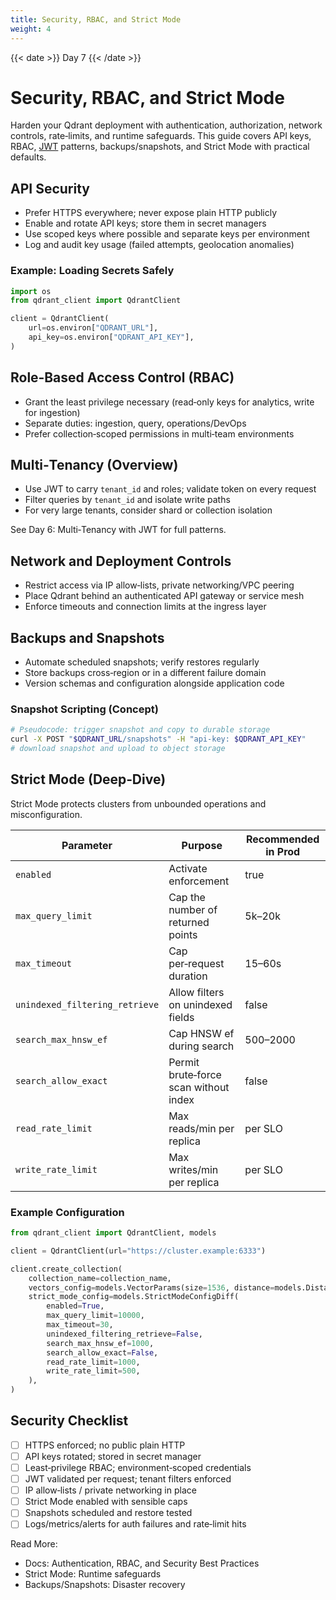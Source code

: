 ```yaml
---
title: Security, RBAC, and Strict Mode
weight: 4
---
```


{{< date >}} Day 7 {{< /date >}}

# Security, RBAC, and Strict Mode

Harden your Qdrant deployment with authentication, authorization, network controls, rate‑limits, and runtime safeguards. This guide covers API keys, RBAC, [JWT](https://jwt.io/) patterns, backups/snapshots, and Strict Mode with practical defaults.

## API Security

- Prefer HTTPS everywhere; never expose plain HTTP publicly
- Enable and rotate API keys; store them in secret managers
- Use scoped keys where possible and separate keys per environment
- Log and audit key usage (failed attempts, geolocation anomalies)

### Example: Loading Secrets Safely
```python
import os
from qdrant_client import QdrantClient

client = QdrantClient(
    url=os.environ["QDRANT_URL"],
    api_key=os.environ["QDRANT_API_KEY"],
)
```

## Role‑Based Access Control (RBAC)

- Grant the least privilege necessary (read‑only keys for analytics, write for ingestion)
- Separate duties: ingestion, query, operations/DevOps
- Prefer collection‑scoped permissions in multi‑team environments

## Multi‑Tenancy (Overview)

- Use JWT to carry `tenant_id` and roles; validate token on every request
- Filter queries by `tenant_id` and isolate write paths
- For very large tenants, consider shard or collection isolation

See Day 6: Multi‑Tenancy with JWT for full patterns.

## Network and Deployment Controls

- Restrict access via IP allow‑lists, private networking/VPC peering
- Place Qdrant behind an authenticated API gateway or service mesh
- Enforce timeouts and connection limits at the ingress layer

## Backups and Snapshots

- Automate scheduled snapshots; verify restores regularly
- Store backups cross‑region or in a different failure domain
- Version schemas and configuration alongside application code

### Snapshot Scripting (Concept)
```bash
# Pseudocode: trigger snapshot and copy to durable storage
curl -X POST "$QDRANT_URL/snapshots" -H "api-key: $QDRANT_API_KEY"
# download snapshot and upload to object storage
```

## Strict Mode (Deep‑Dive)

Strict Mode protects clusters from unbounded operations and misconfiguration.

| Parameter                      | Purpose                                           | Recommended in Prod |
|--------------------------------|---------------------------------------------------|---------------------|
| `enabled`                      | Activate enforcement                              | true                |
| `max_query_limit`              | Cap the number of returned points                 | 5k–20k              |
| `max_timeout`                  | Cap per‑request duration                          | 15–60s              |
| `unindexed_filtering_retrieve` | Allow filters on unindexed fields                 | false               |
| `search_max_hnsw_ef`           | Cap HNSW ef during search                         | 500–2000            |
| `search_allow_exact`           | Permit brute‑force scan without index             | false               |
| `read_rate_limit`              | Max reads/min per replica                         | per SLO             |
| `write_rate_limit`             | Max writes/min per replica                        | per SLO             |

### Example Configuration
```python
from qdrant_client import QdrantClient, models

client = QdrantClient(url="https://cluster.example:6333")

client.create_collection(
    collection_name=collection_name,
    vectors_config=models.VectorParams(size=1536, distance=models.Distance.COSINE),
    strict_mode_config=models.StrictModeConfigDiff(
        enabled=True,
        max_query_limit=10000,
        max_timeout=30,
        unindexed_filtering_retrieve=False,
        search_max_hnsw_ef=1000,
        search_allow_exact=False,
        read_rate_limit=1000,
        write_rate_limit=500,
    ),
)
```

## Security Checklist

- [ ] HTTPS enforced; no public plain HTTP
- [ ] API keys rotated; stored in secret manager
- [ ] Least‑privilege RBAC; environment‑scoped credentials
- [ ] JWT validated per request; tenant filters enforced
- [ ] IP allow‑lists / private networking in place
- [ ] Strict Mode enabled with sensible caps
- [ ] Snapshots scheduled and restore tested
- [ ] Logs/metrics/alerts for auth failures and rate‑limit hits

Read More:
- Docs: Authentication, RBAC, and Security Best Practices
- Strict Mode: Runtime safeguards
- Backups/Snapshots: Disaster recovery 